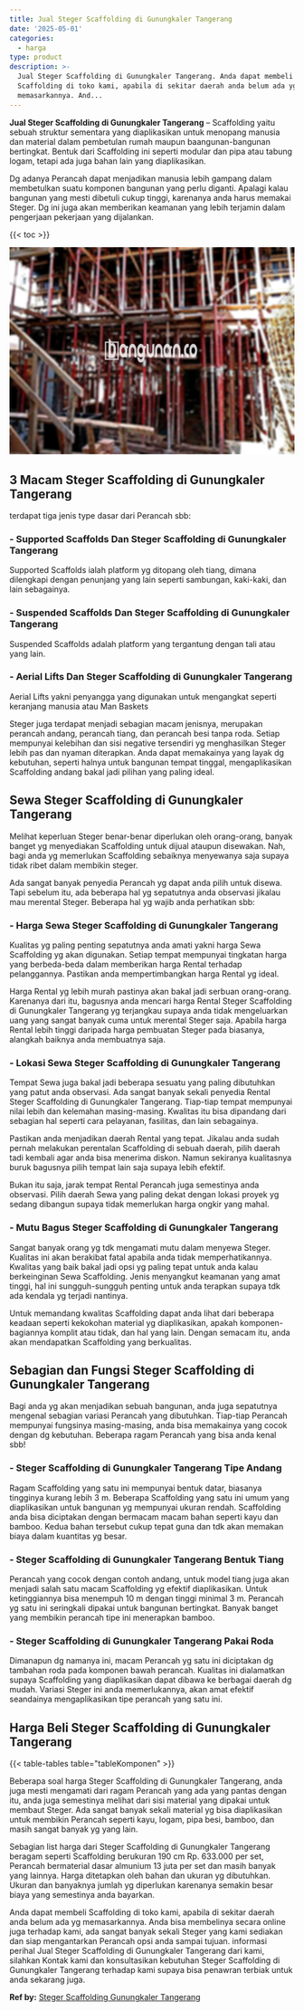 ```yaml
---
title: Jual Steger Scaffolding di Gunungkaler Tangerang
date: '2025-05-01'
categories:
  - harga
type: product
description: >-
  Jual Steger Scaffolding di Gunungkaler Tangerang. Anda dapat membeli
  Scaffolding di toko kami, apabila di sekitar daerah anda belum ada yg
  memasarkannya. And...
---
```


**Jual Steger Scaffolding di Gunungkaler Tangerang** – Scaffolding yaitu sebuah struktur sementara yang diaplikasikan untuk menopang manusia dan material dalam pembetulan rumah maupun baangunan-bangunan bertingkat. Bentuk dari Scaffolding ini seperti modular dan pipa atau tabung logam, tetapi ada juga bahan lain yang diaplikasikan.

Dg adanya Perancah dapat menjadikan manusia lebih gampang dalam membetulkan suatu komponen bangunan yang perlu diganti. Apalagi kalau bangunan yang mesti dibetuli cukup tinggi, karenanya anda harus memakai Steger. Dg ini juga akan memberikan keamanan yang lebih terjamin dalam pengerjaan pekerjaan yang dijalankan.

{{< toc >}}

![Jual Steger Scaffolding di Gunungkaler Tangerang](/images/sewa-scaffolding-steger-10.png)

## 3 Macam Steger Scaffolding di Gunungkaler Tangerang

terdapat tiga jenis type dasar dari Perancah sbb:

### \- Supported Scaffolds Dan Steger Scaffolding di Gunungkaler Tangerang

Supported Scaffolds ialah platform yg ditopang oleh tiang, dimana dilengkapi dengan penunjang yang lain seperti sambungan, kaki-kaki, dan lain sebagainya.

### \- Suspended Scaffolds Dan Steger Scaffolding di Gunungkaler Tangerang

Suspended Scaffolds adalah platform yang tergantung dengan tali atau yang lain.

### \- Aerial Lifts Dan Steger Scaffolding di Gunungkaler Tangerang

Aerial Lifts yakni penyangga yang digunakan untuk mengangkat seperti keranjang manusia atau Man Baskets

Steger juga terdapat menjadi sebagian macam jenisnya, merupakan perancah andang, perancah tiang, dan perancah besi tanpa roda. Setiap mempunyai kelebihan dan sisi negative tersendiri yg menghasilkan Steger lebih pas dan nyaman diterapkan. Anda dapat memakainya yang layak dg kebutuhan, seperti halnya untuk bangunan tempat tinggal, mengaplikasikan Scaffolding andang bakal jadi pilihan yang paling ideal.

## Sewa Steger Scaffolding di Gunungkaler Tangerang

Melihat keperluan Steger benar-benar diperlukan oleh orang-orang, banyak banget yg menyediakan Scaffolding untuk dijual ataupun disewakan. Nah, bagi anda yg memerlukan Scaffolding sebaiknya menyewanya saja supaya tidak ribet dalam membikin steger.

Ada sangat banyak penyedia Perancah yg dapat anda pilih untuk disewa. Tapi sebelum itu, ada beberapa hal yg sepatutnya anda observasi jikalau mau merental Steger. Beberapa hal yg wajib anda perhatikan sbb:

### \- Harga Sewa Steger Scaffolding di Gunungkaler Tangerang

Kualitas yg paling penting sepatutnya anda amati yakni harga Sewa Scaffolding yg akan digunakan. Setiap tempat mempunyai tingkatan harga yang berbeda-beda dalam memberikan harga Rental terhadap pelanggannya. Pastikan anda mempertimbangkan harga Rental yg ideal.

Harga Rental yg lebih murah pastinya akan bakal jadi serbuan orang-orang. Karenanya dari itu, bagusnya anda mencari harga Rental Steger Scaffolding di Gunungkaler Tangerang yg terjangkau supaya anda tidak mengeluarkan uang yang sangat banyak cuma untuk merental Steger saja. Apabila harga Rental lebih tinggi daripada harga pembuatan Steger pada biasanya, alangkah baiknya anda membuatnya saja.

### \- Lokasi Sewa Steger Scaffolding di Gunungkaler Tangerang

Tempat Sewa juga bakal jadi beberapa sesuatu yang paling dibutuhkan yang patut anda observasi. Ada sangat banyak sekali penyedia Rental Steger Scaffolding di Gunungkaler Tangerang. Tiap-tiap tempat mempunyai nilai lebih dan kelemahan masing-masing. Kwalitas itu bisa dipandang dari sebagian hal seperti cara pelayanan, fasilitas, dan lain sebagainya.

Pastikan anda menjadikan daerah Rental yang tepat. Jikalau anda sudah pernah melakukan perentalan Scaffolding di sebuah daerah, pilih daerah tadi kembali agar anda bisa menerima diskon. Namun sekiranya kualitasnya buruk bagusnya pilih tempat lain saja supaya lebih efektif.

Bukan itu saja, jarak tempat Rental Perancah juga semestinya anda observasi. Pilih daerah Sewa yang paling dekat dengan lokasi proyek yg sedang dibangun supaya tidak memerlukan harga ongkir yang mahal.

### \- Mutu Bagus Steger Scaffolding di Gunungkaler Tangerang

Sangat banyak orang yg tdk mengamati mutu dalam menyewa Steger. Kualitas ini akan berakibat fatal apabila anda tidak memperhatikannya. Kwalitas yang baik bakal jadi opsi yg paling tepat untuk anda kalau berkeinginan Sewa Scaffolding. Jenis menyangkut keamanan yang amat tinggi, hal ini sungguh-sungguh penting untuk anda terapkan supaya tdk ada kendala yg terjadi nantinya.

Untuk memandang kwalitas Scaffolding dapat anda lihat dari beberapa keadaan seperti kekokohan material yg diaplikasikan, apakah komponen-bagiannya komplit atau tidak, dan hal yang lain. Dengan semacam itu, anda akan mendapatkan Scaffolding yang berkualitas.

## Sebagian dan Fungsi Steger Scaffolding di Gunungkaler Tangerang

Bagi anda yg akan menjadikan sebuah bangunan, anda juga sepatutnya mengenal sebagian variasi Perancah yang dibutuhkan. Tiap-tiap Perancah mempunyai fungsinya masing-masing, anda bisa memakainya yang cocok dengan dg kebutuhan. Beberapa ragam Perancah yang bisa anda kenal sbb!

### \- Steger Scaffolding di Gunungkaler Tangerang Tipe Andang

Ragam Scaffolding yang satu ini mempunyai bentuk datar, biasanya tingginya kurang lebih 3 m. Beberapa Scaffolding yang satu ini umum yang diaplikasikan untuk bangunan yg mempunyai ukuran rendah. Scaffolding anda bisa diciptakan dengan bermacam macam bahan seperti kayu dan bamboo. Kedua bahan tersebut cukup tepat guna dan tdk akan memakan biaya dalam kuantitas yg besar.

### \- Steger Scaffolding di Gunungkaler Tangerang Bentuk Tiang

Perancah yang cocok dengan contoh andang, untuk model tiang juga akan menjadi salah satu macam Scaffolding yg efektif diaplikasikan. Untuk ketinggiannya bisa menempuh 10 m dengan tinggi minimal 3 m. Perancah yg satu ini seringkali dipakai untuk bangunan bertingkat. Banyak banget yang membikin perancah tipe ini menerapkan bamboo.

### \- Steger Scaffolding di Gunungkaler Tangerang Pakai Roda

Dimanapun dg namanya ini, macam Perancah yg satu ini diciptakan dg tambahan roda pada komponen bawah perancah. Kualitas ini dialamatkan supaya Scaffolding yang diaplikasikan dapat dibawa ke berbagai daerah dg mudah. Variasi Steger ini anda memerlukannya, akan amat efektif seandainya mengaplikasikan tipe perancah yang satu ini.

## Harga Beli Steger Scaffolding di Gunungkaler Tangerang

{{< table-tables table="tableKomponen" >}}

Beberapa soal harga Steger Scaffolding di Gunungkaler Tangerang, anda juga mesti mengamati dari ragam Perancah yang ada yang pantas dengan itu, anda juga semestinya melihat dari sisi material yang dipakai untuk membaut Steger. Ada sangat banyak sekali material yg bisa diaplikasikan untuk membikin Perancah seperti kayu, logam, pipa besi, bamboo, dan masih sangat banyak yg yang lain.

Sebagian list harga dari Steger Scaffolding di Gunungkaler Tangerang beragam seperti Scaffolding berukuran 190 cm Rp. 633.000 per set, Perancah bermaterial dasar almunium 13 juta per set dan masih banyak yang lainnya. Harga ditetapkan oleh bahan dan ukuran yg dibutuhkan. Ukuran dan banyaknya jumlah yg diperlukan karenanya semakin besar biaya yang semestinya anda bayarkan.

Anda dapat membeli Scaffolding di toko kami, apabila di sekitar daerah anda belum ada yg memasarkannya. Anda bisa membelinya secara online juga terhadap kami, ada sangat banyak sekali Steger yang kami sediakan dan siap mengantarkan Perancah opsi anda sampai tujuan. informasi perihal Jual Steger Scaffolding di Gunungkaler Tangerang dari kami, silahkan Kontak kami dan konsultasikan kebutuhan Steger Scaffolding di Gunungkaler Tangerang terhadap kami supaya bisa penawran terbiak untuk anda sekarang juga.

**Ref by:** [Steger Scaffolding Gunungkaler Tangerang](https://id.wikipedia.org/wiki/Steger)
